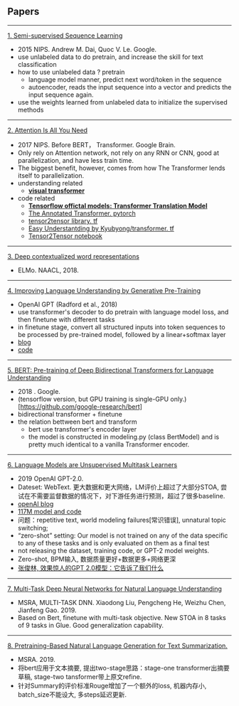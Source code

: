 
## Papers

----
[1. Semi-supervised Sequence Learning](https://arxiv.org/abs/1511.01432)

- 2015 NIPS. Andrew M. Dai, Quoc V. Le. Google.
- use unlabeled data to do pretrain, and increase the skill for text classification
- how to use unlabeled data ? pretrain
    - language model manner, predict next word/token in the sequence
    - autoencoder, reads the input sequence into a vector and predicts the input sequence again.
- use the weights learned from unlabeled data to initialize the supervised methods

    
----
[2. Attention Is All You Need](https://papers.nips.cc/paper/7181-attention-is-all-you-need.pdf)
- 2017 NIPS. Before BERT， Transformer. Google Brain.
- Only rely on Attention network, not rely on any RNN or CNN, good at parallelization, and have less train time.
- The biggest benefit, however, comes from how The Transformer lends itself to parallelization.
- understanding related
    - [**visual transformer**](https://jalammar.github.io/illustrated-transformer/)
- code related
    - [**Tensorflow offictal models: Transformer Translation Model**](https://github.com/tensorflow/models/tree/master/official/transformer)
    - [The Annotated Transformer. pytorch](http://nlp.seas.harvard.edu/2018/04/03/attention.html)
    - [tensor2tensor library. tf](https://github.com/tensorflow/tensor2tensor/blob/master/tensor2tensor/models/transformer.py)
    - [Easy Understantding by Kyubyong/transformer. tf](https://github.com/Kyubyong/transformer)
    - [Tensor2Tensor notebook](https://colab.research.google.com/github/tensorflow/tensor2tensor/blob/master/tensor2tensor/notebooks/hello_t2t.ipynb)
        
    
----
[3. Deep contextualized word representations](https://aclweb.org/anthology/N18-1202)
- ELMo. NAACL, 2018.

    
----
[4. Improving Language Understanding by Generative Pre-Training](https://s3-us-west-2.amazonaws.com/openai-assets/research-covers/language-unsupervised/language_understanding_paper.pdf)
- OpenAI GPT (Radford et al., 2018)
- use transformer's decoder to do pretrain with language model loss, and then finetune with different tasks
- in finetune stage, convert all structured inputs into token sequences to be processed by pre-trained model, followed by a linear+softmax layer
- [blog](https://blog.openai.com/language-unsupervised/)
- [code](https://github.com/openai/finetune-transformer-lm)
    
    
----
[5. BERT: Pre-training of Deep Bidirectional Transformers for Language Understanding](https://arxiv.org/pdf/1810.04805.pdf)
- 2018 . Google.
- (tensorflow version, but GPU training is single-GPU only.)[https://github.com/google-research/bert]
- bidirectional transformer + finetune
- the relation bettween bert and transform
    - bert use transformer's encoder layer
    - the model is constructed in modeling.py (class BertModel) and is pretty much identical to a vanilla Transformer encoder.

    
----
[6. Language Models are Unsupervised Multitask Learners](https://d4mucfpksywv.cloudfront.net/better-language-models/language-models.pdf)
- 2019 OpenAI GPT-2.0. 
- Dateset: WebText. 更大数据和更大网络，LM评价上超过了大部分STOA, 尝试在不需要监督数据的情况下，对下游任务进行预测，超过了很多baseline.
- [openAI blog](https://blog.openai.com/better-language-models/)
- [117M model and code](https://github.com/openai/gpt-2)
- 问题：repetitive text, world modeling failures[常识错误], unnatural topic switching;
- “zero-shot” setting: Our model is not trained on any of the data specific to any of these tasks and is only evaluated on them as a final test
- not releasing the dataset, training code, or GPT-2 model weights.
- Zero-shot, BPM输入, 数据质量更好+数据更多+网络更深
- [张俊林, 效果惊人的GPT 2.0模型：它告诉了我们什么](https://zhuanlan.zhihu.com/p/56865533)
    
    
----
[7. Multi-Task Deep Neural Networks for Natural Language Understanding](https://arxiv.org/pdf/1901.11504.pdf)
- MSRA, MULTI-TASK DNN. Xiaodong Liu, Pengcheng He, Weizhu Chen, Jianfeng Gao. 2019.
- Based on Bert, finetune with multi-task objective. New STOA in 8 tasks of 9 tasks in Glue. Good generalization capability.
    
    
----  
[8. Pretraining-Based Natural Language Generation for Text Summarization.](https://arxiv.org/pdf/1902.09243.pdf)
- MSRA. 2019.
- 将bert应用于文本摘要, 提出two-stage思路：stage-one transformer出摘要草稿, stage-two tansformer带上原文refine.
- 针对Summary的评价标准Rouge增加了一个额外的loss, 机器内存小, batch_size不能设大, 多steps延迟更新.
    



    